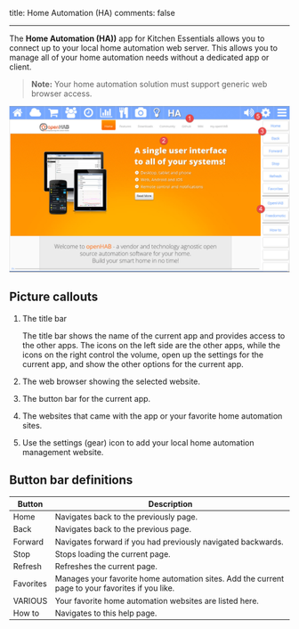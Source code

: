 title: Home Automation (HA)
comments: false

---

The **Home Automation (HA))** app for Kitchen Essentials allows you to connect up to your local home automation web server. This allows you to manage all of your home automation needs without a dedicated app or client. 

>**Note:** Your home automation solution must support generic web browser access.

![alt text](images/ha.jpg)

## Picture callouts 

1. The title bar

	The title bar shows the name of the current app and provides access to the other apps. The icons on the left side are the other apps, while the icons on the right control the volume, open up the settings for the current app, and show the other options for the current app.
	
2. The web browser showing the selected website.

3. The button bar for the current app.

4. The websites that came with the app or your favorite home automation sites.

5. Use the settings (gear) icon to add your local home automation management website.

## Button bar definitions

| Button | Description |
| --------- | ------------------------------- |
| Home           | Navigates back to the previously page. |
| Back           | Navigates back to the previous page. |
| Forward        | Navigates forward if you had previously navigated backwards. |
| Stop           | Stops loading the current page. |
| Refresh        | Refreshes the current page. |
| Favorites      | Manages your favorite home automation sites. Add the current page to your favorites if you like. |
| VARIOUS        | Your favorite home automation websites are listed here. |
| How to         | Navigates to this help page. |
